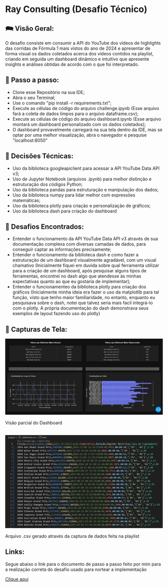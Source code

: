 # Ray Consulting (Desafio Técnico)

## 🗪 Visão Geral:
<p>
O desafio consiste  em consumir a API do YouTube dos vídeos de highlights das corridas de Fórmula 1 mais vistos do ano de 2024 e apresentar de forma visual os dados coletados acerca dos vídeos contidos na playlist, criando em seguida um dashboard dinãmico e intuitivo que apresente insights e análises obtidas de acordo com o que foi interpretado.
</p>

## 📝 Passo a passo:
<ul>
  <li>Clone esse Repositório na sua IDE;</li>
  <li>Abra o seu Terminal;</li>
  <li>Use o comando "pip install -r requirements.txt";</li>
  <li>Execute as células de código do arquivo challenge.ipynb (Esse arquivo fará a coleta de dados limpos para o arquivo dataframe.csv);</li>
  <li>Execute as células de código do arquivo dashboard.ipynb (Esse arquivo montará um dashboard personalizado com os dados coletados);</li>
  <li>O dashboard provavelmente carregará na sua tela dentro da IDE, mas se optar por uma melhor visualização, abra o navegador e pesquise "localhost:8050"</li>
</ul>

## 📝 Decisões Técnicas:
<ul>
  <li>Uso da biblioteca googleapiclient para acessar a API YouTube Data API v3;</li>
  <li>Uso de Jupyter Notebook (arquivos .ipynb) para melhor distinção e estruturação dos códigos Python;</li>
  <li>Uso da biblioteca pandas para estruturação e manipulação dos dados;</li>
  <li>Uso da biblioteca numpy para lidar melhor com expressões matemáticas;</li>
  <li>Uso da biblioteca plotly para criação e personalização de gráficos;</li>
  <li>Uso da biblioteca dash para criação do dashboard</li>
</ul>

## 📝 Desafios Encontrados:
<ul>
  <li>Entender o funcionamento da API YouTube Data API v3 através de sua documentação complexa com diversas camadas de dados, para conseguir captar as informações precisamente;</li>
  <li>Entender o funcionamento da biblioteca dash e como fazer a estruturação de um dashboard visualmente agradável, com um visual chamativo (Inicialmente fiquei em duvida sobre qual ferramenta utilizar para a criação de um dashboard, após pesquisar alguns tipos de ferramentas, encontrei no dash algo que atendesse às minhas expectativas quanto ao que eu gostaria de implementar);</li>
  <li>Entender o funcionamenteo da biblioteca plotly para criação dos gráficos (Inicialmente minha ideia era fazer o uso da matplotlib para tal função, visto que tenho maior familiaridade, no entanto, enquanto eu pesquisava sobre o dash, notei que talvez seria mais facil integrá-lo com o plotly. A própria documentação do dash demonstrava seus exemplos de layout fazendo uso do plotly)</li>
</ul>

## 🎥 Capturas de Tela:
<img src="/imgdashboard.PNG" width="750" />
<p>Visão parcial do Dashboard</p>
<br>
<img src="/arquivocsv.PNG" width="750" />
<p>Arquivo .csv gerado através da captura de dados feita na playlist</p>

## Links:

<p>Segue abaixo o link para o documento de passo a passo feito por mim para a realização correta do desafio usado para nortear a implementação</p>
<a href="https://1drv.ms/w/c/fcdd49a0c68b61a0/EUHxwrQTSCdCqEd0Z-sPf9sBcyYD7YdfMgeiisn6Wlbv-Q?e=oarWbm">Clique aqui</a>


